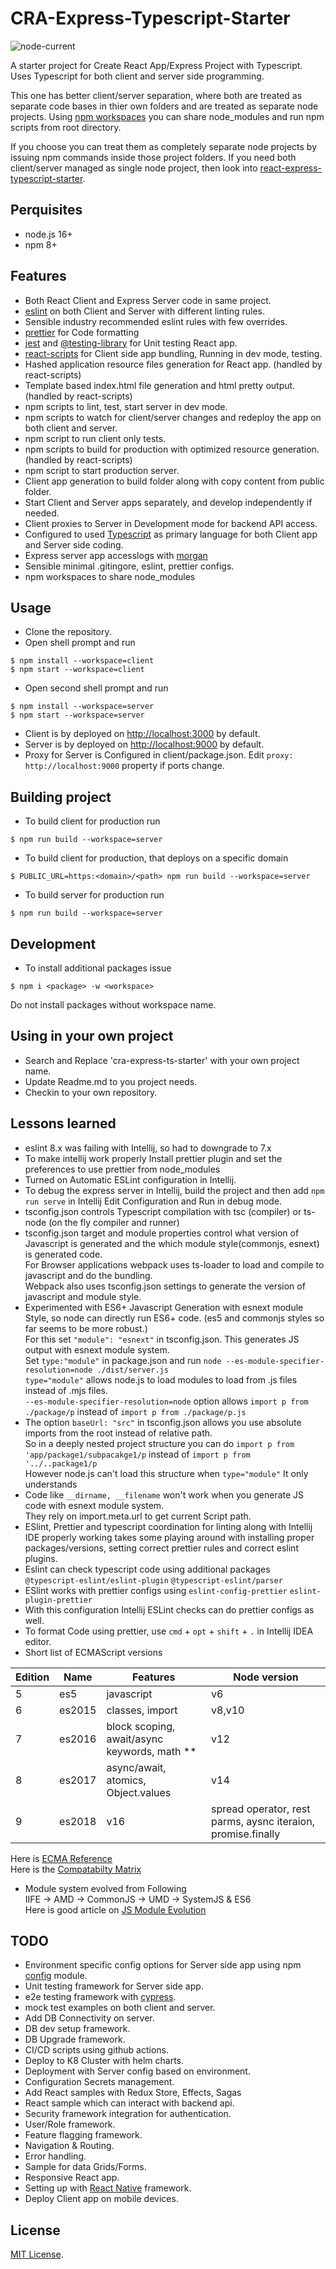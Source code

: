 # CRA-Express-Typescript-Starter
![node-current](https://img.shields.io/node/v/cra-express-ts-starter)

A starter project for Create React App/Express Project with Typescript.
Uses Typescript for both client and server side programming.

This one has better client/server separation, where both are treated as separate code bases in thier own folders and are treated as separate node projects.
Using [npm workspaces](https://docs.npmjs.com/cli/v7/using-npm/workspaces) you can share node_modules and run npm scripts from root directory.

If you choose you can treat them as completely separate node projects by issuing npm commands inside those project folders.
If you need both client/server managed as single node project, then look into [react-express-typescript-starter](https://github.com/vkkotha/react-express-typescript-starter).

## Perquisites
- node.js 16+
- npm 8+

## Features
- Both React Client and Express Server code in same project.
- [eslint](https://eslint.org) on both Client and Server with different linting rules.
- Sensible industry recommended eslint rules with few overrides.
- [prettier](https://prettier.io) for Code formatting
- [jest](https://jestjs.io) and [@testing-library](https://testing-library.com/docs/) for Unit testing React app.
- [react-scripts](https://www.npmjs.com/package/react-scripts) for Client side app bundling, Running in dev mode, testing.
- Hashed application resource files generation for React app. (handled by react-scripts)
- Template based index.html file generation and html pretty output. (handled by react-scripts)
- npm scripts to lint, test, start server in dev mode.
- npm scripts to watch for client/server changes and redeploy the app on both client and server.
- npm script to run client only tests.
- npm scripts to build for production with optimized resource generation. (handled by react-scripts)
- npm script to start production server.
- Client app generation to build folder along with copy content from public folder.
- Start Client and Server apps separately, and develop independently if needed.
- Client proxies to Server in Development mode for backend API access.
- Configured to used [Typescript](https://www.typescriptlang.org/) as primary language for both Client app and Server side coding.
- Express server app accesslogs with [morgan](https://www.npmjs.com/package/morgan)
- Sensible minimal .gitingore, eslint, prettier configs.
- npm workspaces to share node_modules

## Usage
- Clone the repository.
- Open shell prompt and run
```shell script
$ npm install --workspace=client
$ npm start --workspace=client
```
- Open second shell prompt and run
```shell script
$ npm install --workspace=server
$ npm start --workspace=server
```
- Client is by deployed on [http://localhost:3000](http://localhost:3000) by default.
- Server is by deployed on [http://localhost:9000](http://localhost:9000) by default.
- Proxy for Server is Configured in client/package.json. Edit `proxy: http://localhost:9000` property if ports change.

## Building project
- To build client for production run
```shell script
$ npm run build --workspace=server
```
- To build client for production, that deploys on a specific domain
```shell script
$ PUBLIC_URL=https:<domain>/<path> npm run build --workspace=server
```

- To build server for production run
```shell script
$ npm run build --workspace=server
```

## Development
- To install additional packages issue 
```shell script
$ npm i <package> -w <workspace>
```
Do not install packages without workspace name.

## Using in your own project
- Search and Replace 'cra-express-ts-starter' with your own project name.
- Update Readme.md to you project needs.
- Checkin to your own repository.

## Lessons learned
- eslint 8.x was failing with Intellij, so had to downgrade to 7.x
- To make intellij work properly Install prettier plugin and set the preferences to use prettier from node_modules
- Turned on Automatic ESLint configuration in Intellij.
- To debug the express server in Intellij, build the project and then add `npm run serve` in Intellij Edit Configuration and Run in debug mode.
- tsconfig.json controls Typescript compilation with tsc (compiler) or ts-node (on the fly compiler and runner)
- tsconfig.json target and module properties control what version of Javascript is generated and the which module style(commonjs, esnext) is generated code.
  <br/>For Browser applications webpack uses ts-loader to load and compile to javascript and do the bundling.
  <br/>Webpack also uses tsconfig.json settings to generate the version of javascript and module style.
- Experimented with ES6+ Javascript Generation with esnext module Style, so node can directly run ES6+ code. (es5 and commonjs styles so far seems to be more robust.)
  <br/>For this set `"module": "esnext"` in tsconfig.json. This generates JS output with esnext module system.
  <br/>Set `type:"module"` in package.json and run `node --es-module-specifier-resolution=node ./dist/server.js`
  <br/>`type="module"` allows node.js to load modules to load from .js files instead of .mjs files.
  <br/>`--es-module-specifier-resolution=node` option allows `import p from ./package/p` instead of `import p from ./package/p.js`
- The option `baseUrl: "src"` in tsconfig.json allows you use absolute imports from the root instead of relative path. 
  <br/>So in a deeply nested project structure you can do `import p from 'app/package1/subpacakge1/p` instead of `import p from '../..package1/p`
  <br/>However node.js can't load this structure when `type="module"` It only understands
- Code like `__dirname, __filename` won't work when you generate JS code with esnext module system. 
  <br/>They rely on import.meta.url to get current Script path.
- ESlint, Prettier and typescript coordination for linting along with Intellij IDE properly working takes some playing around with installing proper packages/versions, setting correct prettier rules and correct eslint plugins.
- Eslint can check typescript code using additional packages `@typescript-eslint/eslint-plugin`  `@typescript-eslint/parser`
- ESlint works with prettier configs using `eslint-config-prettier` `eslint-plugin-prettier`
- With this configuration Intellij ESLint checks can do prettier configs as well.
- To format Code using prettier, use `cmd` + `opt` + `shift` + `.` in Intellij IDEA editor.
- Short list of ECMAScript versions

|Edition|Name|Features|Node version|
|-------|----|--------|------------|
|5|es5|javascript|v6|
|6|es2015|classes, import|v8,v10|
|7|es2016|block scoping, await/async keywords, math **|v12|
|8|es2017|async/await, atomics, Object.values|v14|
|9|es2018|v16|spread operator, rest parms, aysnc iteraion, promise.finally|

Here is [ECMA Reference](https://en.wikipedia.org/wiki/ECMAScript)
<br/>Here is the [Compatabilty Matrix](https://kangax.github.io/compat-table/es2016plus/)

- Module system evolved from Following
  <br/>IIFE -> AMD -> CommonJS -> UMD -> SystemJS & ES6
  <br/>Here is good article on [JS Module Evolution](https://www.kevinleary.net/javascript-module-patterns-evolution/)


## TODO
- Environment specific config options for Server side app using npm [config](https://www.npmjs.com/package/config) module.
- Unit testing framework for Server side app.
- e2e testing framework with [cypress](https://www.cypress.io).
- mock test examples on both client and server.
- Add DB Connectivity on server.
- DB dev setup framework.
- DB Upgrade framework.
- CI/CD scripts using github actions.
- Deploy to K8 Cluster with helm charts.
- Deployment with Server config based on environment.
- Configuration Secrets management.
- Add React samples with Redux Store, Effects, Sagas
- React sample which can interact with backend api.
- Security framework integration for authentication.
- User/Role framework.
- Feature flagging framework.
- Navigation & Routing.
- Error handling.
- Sample for data Grids/Forms.
- Responsive React app.
- Setting up with [React Native](https://reactnative.dev/) framework.
- Deploy Client app on mobile devices. 

## License
[MIT License](https://github.com/vkkotha/cra-express-ts-starter/blob/master/LICENSE).